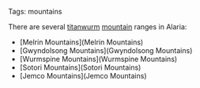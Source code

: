 Tags: mountains

There are several [titanwurm](Titanwurm) [mountain](Mountains) ranges in Alaria:

- [Melrin Mountains](Melrin Mountains)
- [Gwyndolsong Mountains](Gwyndolsong Mountains)
- [Wurmspine Mountains](Wurmspine Mountains)
- [Sotori Mountains](Sotori Mountains)
- [Jemco Mountains](Jemco Mountains)